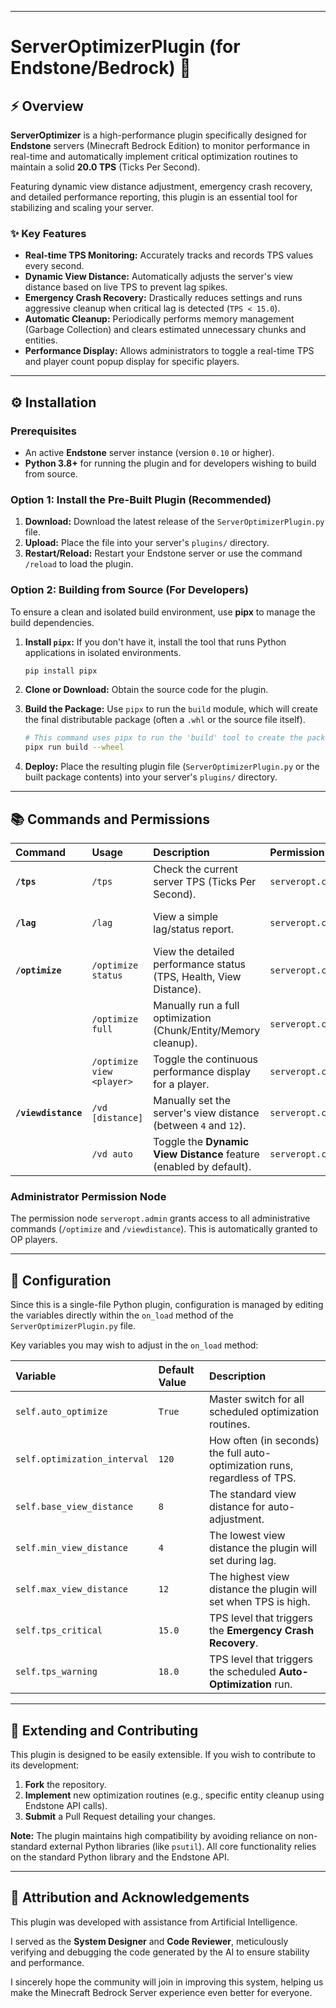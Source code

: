 -----

# ServerOptimizerPlugin (for Endstone/Bedrock) 🚀

## ⚡ Overview

**ServerOptimizer** is a high-performance plugin specifically designed for **Endstone** servers (Minecraft Bedrock Edition) to monitor performance in real-time and automatically implement critical optimization routines to maintain a solid **20.0 TPS** (Ticks Per Second).

Featuring dynamic view distance adjustment, emergency crash recovery, and detailed performance reporting, this plugin is an essential tool for stabilizing and scaling your server.

### ✨ Key Features

  * **Real-time TPS Monitoring:** Accurately tracks and records TPS values every second.
  * **Dynamic View Distance:** Automatically adjusts the server's view distance based on live TPS to prevent lag spikes.
  * **Emergency Crash Recovery:** Drastically reduces settings and runs aggressive cleanup when critical lag is detected (`TPS < 15.0`).
  * **Automatic Cleanup:** Periodically performs memory management (Garbage Collection) and clears estimated unnecessary chunks and entities.
  * **Performance Display:** Allows administrators to toggle a real-time TPS and player count popup display for specific players.

-----

## ⚙️ Installation

### Prerequisites

  * An active **Endstone** server instance (version `0.10` or higher).
  * **Python 3.8+** for running the plugin and for developers wishing to build from source.

### Option 1: Install the Pre-Built Plugin (Recommended)

1.  **Download:** Download the latest release of the `ServerOptimizerPlugin.py` file.
2.  **Upload:** Place the file into your server's `plugins/` directory.
3.  **Restart/Reload:** Restart your Endstone server or use the command `/reload` to load the plugin.

### Option 2: Building from Source (For Developers)

To ensure a clean and isolated build environment, use **pipx** to manage the build dependencies.

1.  **Install `pipx`:** If you don't have it, install the tool that runs Python applications in isolated environments.

    ```bash
    pip install pipx
    ```

2.  **Clone or Download:** Obtain the source code for the plugin.

3.  **Build the Package:** Use `pipx` to run the `build` module, which will create the final distributable package (often a `.whl` or the source file itself).

    ```bash
    # This command uses pipx to run the 'build' tool to create the package
    pipx run build --wheel
    ```

4.  **Deploy:** Place the resulting plugin file (`ServerOptimizerPlugin.py` or the built package contents) into your server's `plugins/` directory.

-----

## 📚 Commands and Permissions

| Command | Usage | Description | Permission | Default |
| :--- | :--- | :--- | :--- | :--- |
| **`/tps`** | `/tps` | Check the current server TPS (Ticks Per Second). | `serveropt.command.tps` | True (All players) |
| **`/lag`** | `/lag` | View a simple lag/status report. | `serveropt.command.lag` | True (All players) |
| **`/optimize`** | `/optimize status` | View the detailed performance status (TPS, Health, View Distance). | `serveropt.command.optimize` | OP |
| | `/optimize full` | Manually run a full optimization (Chunk/Entity/Memory cleanup). | `serveropt.command.optimize` | OP |
| | `/optimize view <player>` | Toggle the continuous performance display for a player. | `serveropt.command.optimize` | OP |
| **`/viewdistance`** | `/vd [distance]` | Manually set the server's view distance (between `4` and `12`). | `serveropt.command.viewdistance` | OP |
| | `/vd auto` | Toggle the **Dynamic View Distance** feature (enabled by default). | `serveropt.command.viewdistance` | OP |

### Administrator Permission Node

The permission node `serveropt.admin` grants access to all administrative commands (`/optimize` and `/viewdistance`). This is automatically granted to OP players.

-----

## 🔧 Configuration

Since this is a single-file Python plugin, configuration is managed by editing the variables directly within the `on_load` method of the `ServerOptimizerPlugin.py` file.

Key variables you may wish to adjust in the `on_load` method:

| Variable | Default Value | Description |
| :--- | :--- | :--- |
| `self.auto_optimize` | `True` | Master switch for all scheduled optimization routines. |
| `self.optimization_interval` | `120` | How often (in seconds) the full auto-optimization runs, regardless of TPS. |
| `self.base_view_distance` | `8` | The standard view distance for auto-adjustment. |
| `self.min_view_distance` | `4` | The lowest view distance the plugin will set during lag. |
| `self.max_view_distance` | `12` | The highest view distance the plugin will set when TPS is high. |
| `self.tps_critical` | `15.0` | TPS level that triggers the **Emergency Crash Recovery**. |
| `self.tps_warning` | `18.0` | TPS level that triggers the scheduled **Auto-Optimization** run. |

-----

## 📝 Extending and Contributing

This plugin is designed to be easily extensible. If you wish to contribute to its development:

1.  **Fork** the repository.
2.  **Implement** new optimization routines (e.g., specific entity cleanup using Endstone API calls).
3.  **Submit** a Pull Request detailing your changes.

**Note:** The plugin maintains high compatibility by avoiding reliance on non-standard external Python libraries (like `psutil`). All core functionality relies on the standard Python library and the Endstone API.

-----

## 💖 Attribution and Acknowledgements

This plugin was developed with assistance from Artificial Intelligence.

I served as the **System Designer** and **Code Reviewer**, meticulously verifying and debugging the code generated by the AI to ensure stability and performance.

I sincerely hope the community will join in improving this system, helping us make the Minecraft Bedrock Server experience even better for everyone.
